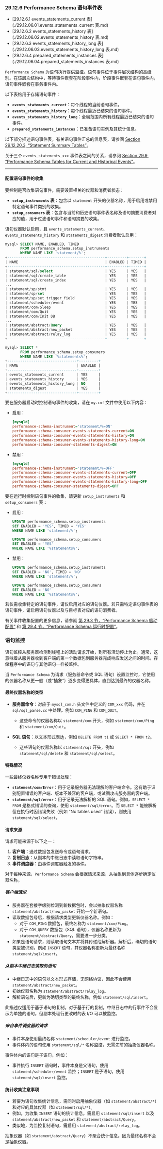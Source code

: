 ### 29.12.6 Performance Schema 语句事件表

- [29.12.6.1 events_statements_current 表](./29.12.06.01.events_statements_current 表.md)
- [29.12.6.2 events_statements_history 表](./29.12.06.02.events_statements_history 表.md)
- [29.12.6.3 events_statements_history_long 表](./29.12.06.03.events_statements_history_long 表.md)
- [29.12.6.4 prepared_statements_instances 表](./29.12.06.04.prepared_statements_instances 表.md)

`Performance Schema` 为语句执行提供监控。语句事件位于事件层次结构的高级别。在该层次结构中，等待事件嵌套在阶段事件内，阶段事件嵌套在语句事件内，语句事件嵌套在事务事件内。

以下表格用于存储语句事件：

- **`events_statements_current`**：每个线程的当前语句事件。
- **`events_statements_history`**：每个线程最近已结束的语句事件。
- **`events_statements_history_long`**：全局范围内所有线程最近已结束的语句事件。
- **`prepared_statements_instances`**：已准备语句实例及其统计信息。

以下部分描述语句事件表。有关语句事件汇总的信息表，请参阅 [Section 29.12.20.3, “Statement Summary Tables”](#section-29-12-20-3-statement-summary-tables)。

关于三个 `events_statements_xxx` 事件表之间的关系，请参阅 [Section 29.9, “Performance Schema Tables for Current and Historical Events”](#section-29-9-performance-schema-tables-for-current-and-historical-events)。

---

#### 配置语句事件的收集

要控制是否收集语句事件，需要设置相关的仪器和消费者状态：

- **`setup_instruments` 表**：包含以 `statement` 开头的仪器名称，用于启用或禁用特定语句事件类别的收集。
- **`setup_consumers` 表**：包含与当前和历史语句事件表名称及语句摘要消费者对应的值，用于过滤语句事件和语句摘要的收集。

语句仪器默认启用，且 `events_statements_current`、`events_statements_history` 和 `statements_digest` 消费者默认启用：

```sql
mysql> SELECT NAME, ENABLED, TIMED
       FROM performance_schema.setup_instruments
       WHERE NAME LIKE 'statement/%';
+---------------------------------------------+---------+-------+
| NAME                                        | ENABLED | TIMED |
+---------------------------------------------+---------+-------+
| statement/sql/select                        | YES     | YES   |
| statement/sql/create_table                  | YES     | YES   |
| statement/sql/create_index                  | YES     | YES   |
...
| statement/sp/stmt                           | YES     | YES   |
| statement/sp/set                            | YES     | YES   |
| statement/sp/set_trigger_field              | YES     | YES   |
| statement/scheduler/event                   | YES     | YES   |
| statement/com/Sleep                         | YES     | YES   |
| statement/com/Quit                          | YES     | YES   |
| statement/com/Init DB                       | YES     | YES   |
...
| statement/abstract/Query                    | YES     | YES   |
| statement/abstract/new_packet               | YES     | YES   |
| statement/abstract/relay_log                | YES     | YES   |
+---------------------------------------------+---------+-------+
```

```sql
mysql> SELECT *
       FROM performance_schema.setup_consumers
       WHERE NAME LIKE '%statements%';
+--------------------------------+---------+
| NAME                           | ENABLED |
+--------------------------------+---------+
| events_statements_current      | YES     |
| events_statements_history      | YES     |
| events_statements_history_long | NO      |
| statements_digest              | YES     |
+--------------------------------+---------+
```

要在服务器启动时控制语句事件的收集，请在 `my.cnf` 文件中使用以下内容：

- 启用：

  ```ini
  [mysqld]
  performance-schema-instrument='statement/%=ON'
  performance-schema-consumer-events-statements-current=ON
  performance-schema-consumer-events-statements-history=ON
  performance-schema-consumer-events-statements-history-long=ON
  performance-schema-consumer-statements-digest=ON
  ```

- 禁用：

  ```ini
  [mysqld]
  performance-schema-instrument='statement/%=OFF'
  performance-schema-consumer-events-statements-current=OFF
  performance-schema-consumer-events-statements-history=OFF
  performance-schema-consumer-events-statements-history-long=OFF
  performance-schema-consumer-statements-digest=OFF
  ```

要在运行时控制语句事件的收集，请更新 `setup_instruments` 和 `setup_consumers` 表：

- 启用：

  ```sql
  UPDATE performance_schema.setup_instruments
  SET ENABLED = 'YES', TIMED = 'YES'
  WHERE NAME LIKE 'statement/%';

  UPDATE performance_schema.setup_consumers
  SET ENABLED = 'YES'
  WHERE NAME LIKE '%statements%';
  ```

- 禁用：

  ```sql
  UPDATE performance_schema.setup_instruments
  SET ENABLED = 'NO', TIMED = 'NO'
  WHERE NAME LIKE 'statement/%';
  
  UPDATE performance_schema.setup_consumers
  SET ENABLED = 'NO'
  WHERE NAME LIKE '%statements%';
  ```

若仅需收集特定的语句事件，请仅启用对应的语句仪器。若只需特定语句事件表的语句事件，请启用语句仪器以及与目标表对应的语句消费者。

有关事件收集配置的更多信息，请参阅 [第 29.3 节，“Performance Schema 启动配置”](#section-29-3-performance-schema-startup-configuration) 和 [第 29.4 节，“Performance Schema 运行时配置”](#section-29-4-performance-schema-runtime-configuration)。

### 语句监控

语句监控从服务器检测到线程上的活动请求开始，到所有活动停止为止。通常，这意味着从服务器收到客户端的第一个数据包到服务器完成响应发送之间的时间。存储程序中的语句与其他语句一样被监控。

当 `Performance Schema` 为请求（服务器命令或 SQL 语句）设置监控时，它使用的仪器名称从更一般（或“抽象”）逐步变得更具体，直到达到最终的仪器名称。

#### 最终仪器名称的类型

- **服务器命令**：对应于 `mysql_com.h` 头文件中定义的 `COM_xxx` 代码，并在 `sql/sql_parse.cc` 中处理。例如 `COM_PING` 和 `COM_QUIT`。
  - 这些命令的仪器名称以 `statement/com` 开头，例如 `statement/com/Ping` 和 `statement/com/Quit`。

- **SQL 语句**：以文本形式表达，例如 `DELETE FROM t1` 或 `SELECT * FROM t2`。
  - 这些语句的仪器名称以 `statement/sql` 开头，例如 `statement/sql/delete` 和 `statement/sql/select`。

#### 特殊情况

一些最终仪器名称专用于错误处理：
- **`statement/com/Error`**：用于记录服务器无法理解的客户端命令。这有助于识别配置错误的客户端、版本不兼容的客户端，或试图攻击服务器的客户端。
- **`statement/sql/error`**：用于记录无法解析的 SQL 语句。例如，`SELECT * FROM` 是格式错误的查询，使用 `statement/sql/error`。而 `SELECT *` 能被解析但在执行时因错误失败（例如 “No tables used” 错误），则使用 `statement/sql/select`。

#### 请求来源

请求可能来源于以下之一：
1. **客户端**：通过数据包发送命令或语句请求。
2. **复制日志**：从副本的中继日志中读取语句字符串。
3. **事件调度器**：由事件调度器触发的事件。

对于每种来源，`Performance Schema` 会根据请求来源，从抽象到具体逐步确定仪器名称。

##### 客户端请求

- 服务器在套接字级别检测到新数据包时，会以抽象仪器名称 `statement/abstract/new_packet` 开始一个新语句。
- 读取数据包号后，根据请求类型更新仪器名称。例如：
  - 对于 `COM_PING` 数据包，最终名称为 `statement/com/Ping`。
  - 对于 `COM_QUERY` 数据包（SQL 语句），仪器名称更新为 `statement/abstract/Query`，需要进一步分类。
- 如果是语句请求，则读取语句文本并将其传递给解析器。解析后，确切的语句类型被识别，例如 `INSERT` 语句，其仪器名称更新为最终名称 `statement/sql/insert`。

##### 从副本中继日志读取的语句

- 中继日志中的语句以文本形式存储，无网络协议，因此不会使用 `statement/abstract/new_packet`。
- 初始仪器名称为 `statement/abstract/relay_log`。
- 解析语句后，更新为确切类型的最终名称，例如 `statement/sql/insert`。

此描述仅适用于基于语句的复制。对于基于行的复制，中继日志中的行事件不会显示为单独的语句，但副本处理行更改时的表 I/O 可以被监控。

##### 来自事件调度器的请求

- 事件本身使用最终名称 `statement/scheduler/event` 进行监控。
- 事件体内的语句使用 `statement/sql/*` 名称监控，无需先前的抽象仪器名称。

事件体内的语句是子语句，例如：
- 事件执行 `INSERT` 语句时，事件本身是父语句，使用 `statement/scheduler/event` 监控；`INSERT` 是子语句，使用 `statement/sql/insert` 监控。

#### 统计收集注意事项

- 若要为语句收集统计信息，需同时启用抽象仪器（如 `statement/abstract/*`）和对应的具体仪器（如 `statement/sql/*`）。
- 例如，为收集 `INSERT` 语句的统计信息，需启用 `statement/sql/insert` 以及 `statement/abstract/new_packet` 和 `statement/abstract/Query`。
- 类似地，为监控复制语句，需启用 `statement/abstract/relay_log`。

抽象仪器（如 `statement/abstract/Query`）不聚合统计信息，因为最终名称不会是抽象仪器。